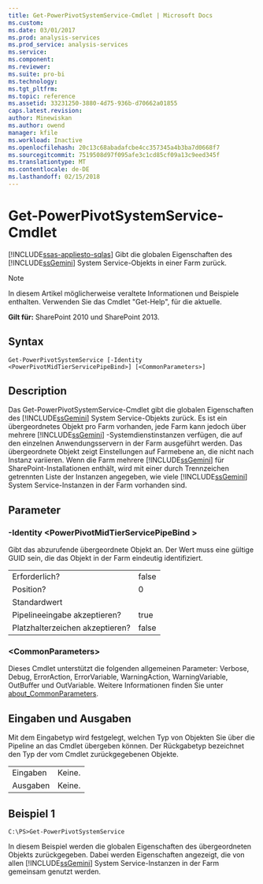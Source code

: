 ```yaml
---
title: Get-PowerPivotSystemService-Cmdlet | Microsoft Docs
ms.custom: 
ms.date: 03/01/2017
ms.prod: analysis-services
ms.prod_service: analysis-services
ms.service: 
ms.component: 
ms.reviewer: 
ms.suite: pro-bi
ms.technology: 
ms.tgt_pltfrm: 
ms.topic: reference
ms.assetid: 33231250-3880-4d75-936b-d70662a01855
caps.latest.revision: 
author: Minewiskan
ms.author: owend
manager: kfile
ms.workload: Inactive
ms.openlocfilehash: 20c13c68abadafcbe4cc357345a4b3ba7d0668f7
ms.sourcegitcommit: 7519508d97f095afe3c1cd85cf09a13c9eed345f
ms.translationtype: MT
ms.contentlocale: de-DE
ms.lasthandoff: 02/15/2018
---
```

# <a name="get-powerpivotsystemservice-cmdlet"></a>Get-PowerPivotSystemService-Cmdlet
[!INCLUDE[ssas-appliesto-sqlas](../../includes/ssas-appliesto-sqlas.md)]
Gibt die globalen Eigenschaften des [!INCLUDE[ssGemini](../../includes/ssgemini-md.md)] System Service-Objekts in einer Farm zurück. 

>[!NOTE] 
>In diesem Artikel möglicherweise veraltete Informationen und Beispiele enthalten. Verwenden Sie das Cmdlet "Get-Help", für die aktuelle.
  
 **Gilt für:** SharePoint 2010 und SharePoint 2013.  
  
## <a name="syntax"></a>Syntax  
  
```  
Get-PowerPivotSystemService [-Identity <PowerPivotMidTierServicePipeBind>] [<CommonParameters>]  
```  
  
## <a name="description"></a>Description  
 Das Get-PowerPivotSystemService-Cmdlet gibt die globalen Eigenschaften des [!INCLUDE[ssGemini](../../includes/ssgemini-md.md)] System Service-Objekts zurück. Es ist ein übergeordnetes Objekt pro Farm vorhanden, jede Farm kann jedoch über mehrere [!INCLUDE[ssGemini](../../includes/ssgemini-md.md)] -Systemdienstinstanzen verfügen, die auf den einzelnen Anwendungsservern in der Farm ausgeführt werden. Das übergeordnete Objekt zeigt Einstellungen auf Farmebene an, die nicht nach Instanz variieren. Wenn die Farm mehrere [!INCLUDE[ssGemini](../../includes/ssgemini-md.md)] für SharePoint-Installationen enthält, wird mit einer durch Trennzeichen getrennten Liste der Instanzen angegeben, wie viele [!INCLUDE[ssGemini](../../includes/ssgemini-md.md)] System Service-Instanzen in der Farm vorhanden sind.  
  
## <a name="parameters"></a>Parameter  
  
### <a name="-identity-powerpivotmidtierservicepipebind"></a>-Identity \<PowerPivotMidTierServicePipeBind >  
 Gibt das abzurufende übergeordnete Objekt an. Der Wert muss eine gültige GUID sein, die das Objekt in der Farm eindeutig identifiziert.  
  
|||  
|-|-|  
|Erforderlich?|false|  
|Position?|0|  
|Standardwert||  
|Pipelineeingabe akzeptieren?|true|  
|Platzhalterzeichen akzeptieren?|false|  
  
### <a name="commonparameters"></a>\<CommonParameters>  
 Dieses Cmdlet unterstützt die folgenden allgemeinen Parameter: Verbose, Debug, ErrorAction, ErrorVariable, WarningAction, WarningVariable, OutBuffer und OutVariable. Weitere Informationen finden Sie unter [about_CommonParameters](http://go.microsoft.com/fwlink/?linkID=227825).  
  
## <a name="inputs-and-outputs"></a>Eingaben und Ausgaben  
 Mit dem Eingabetyp wird festgelegt, welchen Typ von Objekten Sie über die Pipeline an das Cmdlet übergeben können. Der Rückgabetyp bezeichnet den Typ der vom Cmdlet zurückgegebenen Objekte.  
  
|||  
|-|-|  
|Eingaben|Keine.|  
|Ausgaben|Keine.|  
  
## <a name="example-1"></a>Beispiel 1  
  
```  
C:\PS>Get-PowerPivotSystemService  
```  
  
 In diesem Beispiel werden die globalen Eigenschaften des übergeordneten Objekts zurückgegeben. Dabei werden Eigenschaften angezeigt, die von allen [!INCLUDE[ssGemini](../../includes/ssgemini-md.md)] System Service-Instanzen in der Farm gemeinsam genutzt werden.  
  
  
